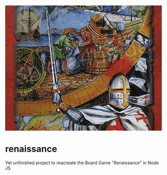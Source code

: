 ![Renaissance Image](https://raw.githubusercontent.com/Ebejay95/renaissance/main/public/img/login-screen.png)

# renaissance

Yet unfinished project to reacreate the Board Game "Renaissance" in Node JS
